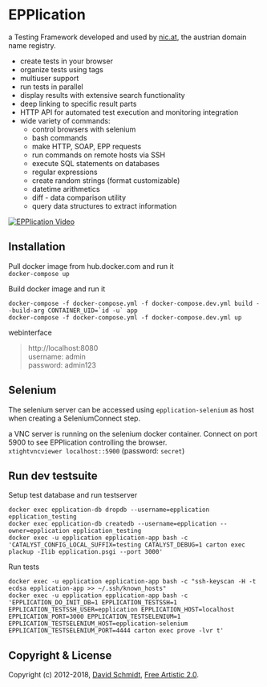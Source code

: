 # EPPlication

a Testing Framework developed and used by [nic.at](https://www.nic.at), the austrian domain name registry.

 - create tests in your browser
 - organize tests using tags
 - multiuser support
 - run tests in parallel
 - display results with extensive search functionality
 - deep linking to specific result parts
 - HTTP API for automated test execution and monitoring integration
 - wide variety of commands:
   - control browsers with selenium
   - bash commands
   - make HTTP, SOAP, EPP requests
   - run commands on remote hosts via SSH
   - execute SQL statements on databases
   - regular expressions
   - create random strings (format customizable)
   - datetime arithmetics
   - diff - data comparison utility
   - query data structures to extract information

[![EPPlication Video](https://i.vimeocdn.com/video/714314727.jpg?mw=1000&mh=560)](https://vimeo.com/280733237)


## Installation
Pull docker image from hub.docker.com and run it  
`docker-compose up`

Build docker image and run it  
```
docker-compose -f docker-compose.yml -f docker-compose.dev.yml build --build-arg CONTAINER_UID=`id -u` app
docker-compose -f docker-compose.yml -f docker-compose.dev.yml up

```

webinterface
> http://localhost:8080  
> username: admin  
> password: admin123

## Selenium
The selenium server can be accessed using `epplication-selenium` as host when creating a SeleniumConnect step.

a VNC server is running on the selenium docker container.
Connect on port 5900 to see EPPlication controlling the browser.  
`xtightvncviewer localhost::5900` (password: `secret`)

## Run dev testsuite
Setup test database and run testserver
```
docker exec epplication-db dropdb --username=epplication epplication_testing
docker exec epplication-db createdb --username=epplication --owner=epplication epplication_testing
docker exec -u epplication epplication-app bash -c 'CATALYST_CONFIG_LOCAL_SUFFIX=testing CATALYST_DEBUG=1 carton exec plackup -Ilib epplication.psgi --port 3000'
```

Run tests
```
docker exec -u epplication epplication-app bash -c "ssh-keyscan -H -t ecdsa epplication-app >> ~/.ssh/known_hosts"
docker exec -u epplication epplication-app bash -c 'EPPLICATION_DO_INIT_DB=1 EPPLICATION_TESTSSH=1 EPPLICATION_TESTSSH_USER=epplication EPPLICATION_HOST=localhost EPPLICATION_PORT=3000 EPPLICATION_TESTSELENIUM=1 EPPLICATION_TESTSELENIUM_HOST=epplication-selenium EPPLICATION_TESTSELENIUM_PORT=4444 carton exec prove -lvr t'
```

## Copyright & License
Copyright (c) 2012-2018, [David Schmidt](mailto:david.schmidt@univie.ac.at), [Free Artistic 2.0](https://opensource.org/licenses/Artistic-2.0).
